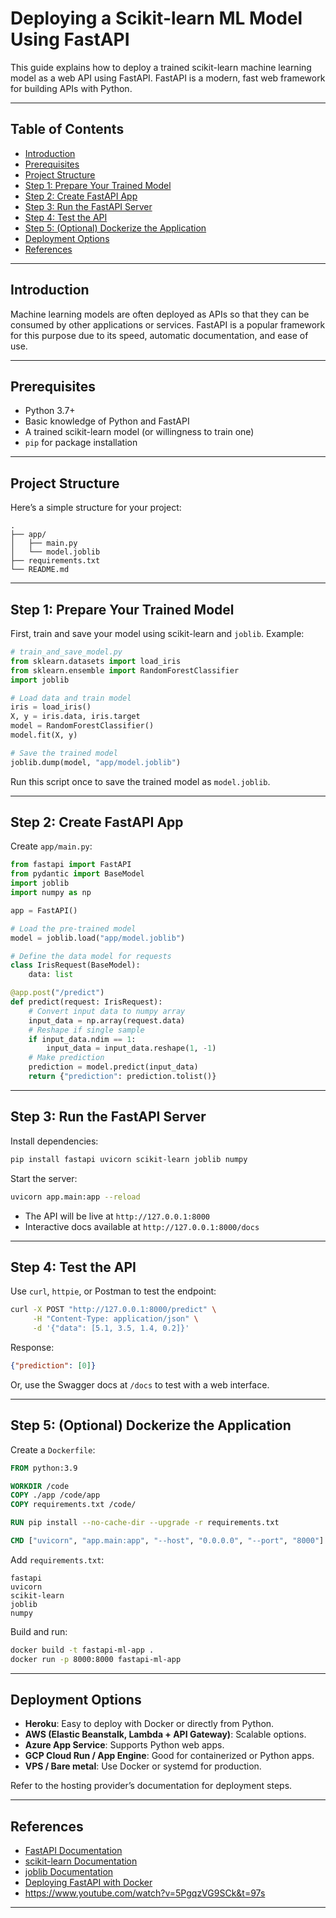 # Deploying a Scikit-learn ML Model Using FastAPI

This guide explains how to deploy a trained scikit-learn machine learning model as a web API using FastAPI. FastAPI is a modern, fast web framework for building APIs with Python.

---

## Table of Contents

- [Introduction](#introduction)
- [Prerequisites](#prerequisites)
- [Project Structure](#project-structure)
- [Step 1: Prepare Your Trained Model](#step-1-prepare-your-trained-model)
- [Step 2: Create FastAPI App](#step-2-create-fastapi-app)
- [Step 3: Run the FastAPI Server](#step-3-run-the-fastapi-server)
- [Step 4: Test the API](#step-4-test-the-api)
- [Step 5: (Optional) Dockerize the Application](#step-5-optional-dockerize-the-application)
- [Deployment Options](#deployment-options)
- [References](#references)

---

## Introduction

Machine learning models are often deployed as APIs so that they can be consumed by other applications or services. FastAPI is a popular framework for this purpose due to its speed, automatic documentation, and ease of use.

---

## Prerequisites

- Python 3.7+
- Basic knowledge of Python and FastAPI
- A trained scikit-learn model (or willingness to train one)
- `pip` for package installation

---

## Project Structure

Here’s a simple structure for your project:

```
.
├── app/
│   ├── main.py
│   └── model.joblib
├── requirements.txt
└── README.md
```

---

## Step 1: Prepare Your Trained Model

First, train and save your model using scikit-learn and `joblib`. Example:

```python
# train_and_save_model.py
from sklearn.datasets import load_iris
from sklearn.ensemble import RandomForestClassifier
import joblib

# Load data and train model
iris = load_iris()
X, y = iris.data, iris.target
model = RandomForestClassifier()
model.fit(X, y)

# Save the trained model
joblib.dump(model, "app/model.joblib")
```

Run this script once to save the trained model as `model.joblib`.

---

## Step 2: Create FastAPI App

Create `app/main.py`:

```python
from fastapi import FastAPI
from pydantic import BaseModel
import joblib
import numpy as np

app = FastAPI()

# Load the pre-trained model
model = joblib.load("app/model.joblib")

# Define the data model for requests
class IrisRequest(BaseModel):
    data: list

@app.post("/predict")
def predict(request: IrisRequest):
    # Convert input data to numpy array
    input_data = np.array(request.data)
    # Reshape if single sample
    if input_data.ndim == 1:
        input_data = input_data.reshape(1, -1)
    # Make prediction
    prediction = model.predict(input_data)
    return {"prediction": prediction.tolist()}
```

---

## Step 3: Run the FastAPI Server

Install dependencies:

```bash
pip install fastapi uvicorn scikit-learn joblib numpy
```

Start the server:

```bash
uvicorn app.main:app --reload
```

- The API will be live at `http://127.0.0.1:8000`
- Interactive docs available at `http://127.0.0.1:8000/docs`

---

## Step 4: Test the API

Use `curl`, `httpie`, or Postman to test the endpoint:

```bash
curl -X POST "http://127.0.0.1:8000/predict" \
     -H "Content-Type: application/json" \
     -d '{"data": [5.1, 3.5, 1.4, 0.2]}'
```

Response:

```json
{"prediction": [0]}
```

Or, use the Swagger docs at `/docs` to test with a web interface.

---

## Step 5: (Optional) Dockerize the Application

Create a `Dockerfile`:

```dockerfile
FROM python:3.9

WORKDIR /code
COPY ./app /code/app
COPY requirements.txt /code/

RUN pip install --no-cache-dir --upgrade -r requirements.txt

CMD ["uvicorn", "app.main:app", "--host", "0.0.0.0", "--port", "8000"]
```

Add `requirements.txt`:

```
fastapi
uvicorn
scikit-learn
joblib
numpy
```

Build and run:

```bash
docker build -t fastapi-ml-app .
docker run -p 8000:8000 fastapi-ml-app
```

---

## Deployment Options

- **Heroku**: Easy to deploy with Docker or directly from Python.
- **AWS (Elastic Beanstalk, Lambda + API Gateway)**: Scalable options.
- **Azure App Service**: Supports Python web apps.
- **GCP Cloud Run / App Engine**: Good for containerized or Python apps.
- **VPS / Bare metal**: Use Docker or systemd for production.

Refer to the hosting provider’s documentation for deployment steps.

---

## References

- [FastAPI Documentation](https://fastapi.tiangolo.com/)
- [scikit-learn Documentation](https://scikit-learn.org/)
- [joblib Documentation](https://joblib.readthedocs.io/)
- [Deploying FastAPI with Docker](https://fastapi.tiangolo.com/deployment/docker/)
- https://www.youtube.com/watch?v=5PgqzVG9SCk&t=97s

---
